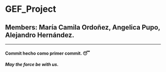 # GEF_Project
## Members: María Camila Ordoñez, Angelica Pupo, Alejandro Hernández.

------------

#### Commit hecho como primer commit. :sleeping:
##### May the force be with us.
